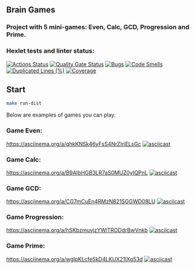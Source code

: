 ## Brain Games
### Project with 5 mini-games: Even, Calc, GCD, Progression and Prime.
### Hexlet tests and linter status:
[![Actions Status](https://github.com/KulikovGM/java-project-61/actions/workflows/hexlet-check.yml/badge.svg)](https://github.com/KulikovGM/java-project-61/actions)
[![Quality Gate Status](https://sonarcloud.io/api/project_badges/measure?project=KulikovGM_java-project-61&metric=alert_status)](https://sonarcloud.io/summary/new_code?id=KulikovGM_java-project-61)
[![Bugs](https://sonarcloud.io/api/project_badges/measure?project=KulikovGM_java-project-61&metric=bugs)](https://sonarcloud.io/summary/new_code?id=KulikovGM_java-project-61)
[![Code Smells](https://sonarcloud.io/api/project_badges/measure?project=KulikovGM_java-project-61&metric=code_smells)](https://sonarcloud.io/summary/new_code?id=KulikovGM_java-project-61)
[![Duplicated Lines (%)](https://sonarcloud.io/api/project_badges/measure?project=KulikovGM_java-project-61&metric=duplicated_lines_density)](https://sonarcloud.io/summary/new_code?id=KulikovGM_java-project-61)
[![Coverage](https://sonarcloud.io/api/project_badges/measure?project=KulikovGM_java-project-61&metric=coverage)](https://sonarcloud.io/summary/new_code?id=KulikovGM_java-project-61)

## Start

```bash
make run-dist
```
Below are examples of games you can play.

### Game Even:
https://asciinema.org/a/qhkKNSk46yFsS4NrZIriELsGc
[![asciicast](https://asciinema.org/a/qhkKNSk46yFsS4NrZIriELsGc.svg)](https://asciinema.org/a/qhkKNSk46yFsS4NrZIriELsGc)

### Game Calc:
https://asciinema.org/a/B9AIbHGB3LR7aS0MUZ0yIQPnL
[![asciicast](https://asciinema.org/a/B9AIbHGB3LR7aS0MUZ0yIQPnL.svg)](https://asciinema.org/a/B9AIbHGB3LR7aS0MUZ0yIQPnL)

### Game GCD:
https://asciinema.org/a/CG7mCuEn4RMzN821SGGWD08LU
[![asciicast](https://asciinema.org/a/CG7mCuEn4RMzN821SGGWD08LU.svg)](https://asciinema.org/a/CG7mCuEn4RMzN821SGGWD08LU)

### Game Progression:
https://asciinema.org/a/hSKbzmuvjzYWlTRODdrBwVnkb
[![asciicast](https://asciinema.org/a/hSKbzmuvjzYWlTRODdrBwVnkb.svg)](https://asciinema.org/a/hSKbzmuvjzYWlTRODdrBwVnkb)

### Game Prime:
https://asciinema.org/a/wglpKLcfe5kD4LKUX21lXg53d
[![asciicast](https://asciinema.org/a/wglpKLcfe5kD4LKUX21lXg53d.svg)](https://asciinema.org/a/wglpKLcfe5kD4LKUX21lXg53d)
